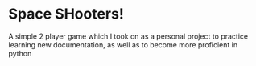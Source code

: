 # Space SHooters!

A simple 2 player game which I took on as a personal project to practice learning new documentation, as well as to become more proficient in python
